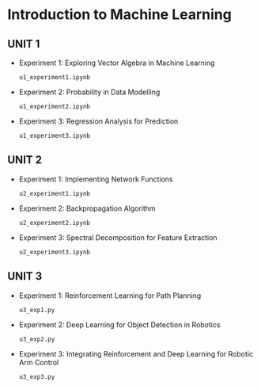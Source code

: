 # Introduction to Machine Learning

## UNIT 1
* Experiment 1: Exploring Vector Algebra in Machine Learning
  ```
  u1_experiment1.ipynb
  ```
* Experiment 2: Probability in Data Modelling
  ```
  u1_experiment2.ipynb
  ```
* Experiment 3: Regression Analysis for Prediction
  ```
  u1_experiment3.ipynb
  ```
## UNIT 2
* Experiment 1: Implementing Network Functions
  ```
  u2_experiment1.ipynb
  ```
* Experiment 2: Backpropagation Algorithm
  ```
  u2_experiment2.ipynb
  ```
* Experiment 3: Spectral Decomposition for Feature Extraction
  ```
  u2_experiment3.ipynb
  ```
## UNIT 3
* Experiment 1: Reinforcement Learning for Path Planning
  ```
  u3_exp1.py
  ```
* Experiment 2: Deep Learning for Object Detection in Robotics
  ```
  u3_exp2.py
  ```
* Experiment 3: Integrating Reinforcement and Deep Learning for Robotic Arm Control
  ```
  u3_exp3.py
  ```
